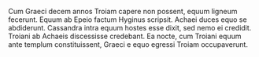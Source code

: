 Cum Graeci decem annos Troiam capere non possent, equum ligneum fecerunt.
Equum ab Epeio factum Hyginus scripsit.
Achaei duces equo se abdiderunt.
Cassandra intra equum hostes esse dixit, sed nemo ei credidit.
Troiani ab Achaeis discessisse credebant.
Ea nocte, cum Troiani equum ante templum constituissent, Graeci e equo egressi Troiam occupaverunt. 
